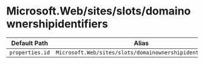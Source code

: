 # Microsoft.Web/sites/slots/domainownershipidentifiers

| Default Path | Alias |
|---|---|
| `properties.id` | `Microsoft.Web/sites/slots/domainownershipidentifiers/id` |

